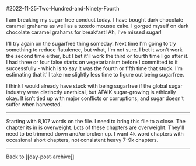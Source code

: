 #2022-11-25-Two-Hundred-and-Ninety-Fourth

I am breaking my sugar-free conduct today.  I have bought dark chocolate caramel grahams as well as a tuxedo mousse cake.  I gorged myself on dark chocolate caramel grahams for breakfast!  Ah, I've missed sugar!

I'll try again on the sugarfree thing someday.  Next time I'm going to try something to reduce flatulence, but what, I'm not sure.  I bet it won't work the second time either, but I bet it'll work the third or fourth time I go after it.  I had three or four false starts on vegetarianism before I committed to it successfully - which is to say it was the fourth or fifth time that stuck.  I'm estimating that it'll take me slightly less time to figure out being sugarfree.

I think I would already have stuck with being sugarfree if the global sugar industry were distinctly unethical, but AFAIK sugar-growing is ethically okay.  It isn't tied up with major conflicts or corruptions, and sugar doesn't suffer when harvested.

---
Starting with 8,107 words on the file.  I need to bring this file to a close.  The chapter its in is overweight.  Lots of these chapters are overweight.  They'll need to be trimmed down and/or broken up.  I want 4k word chapters with occasional short chapters, not consistent heavy 7-9k chapters.

---
Back to [[day-post-archive]]